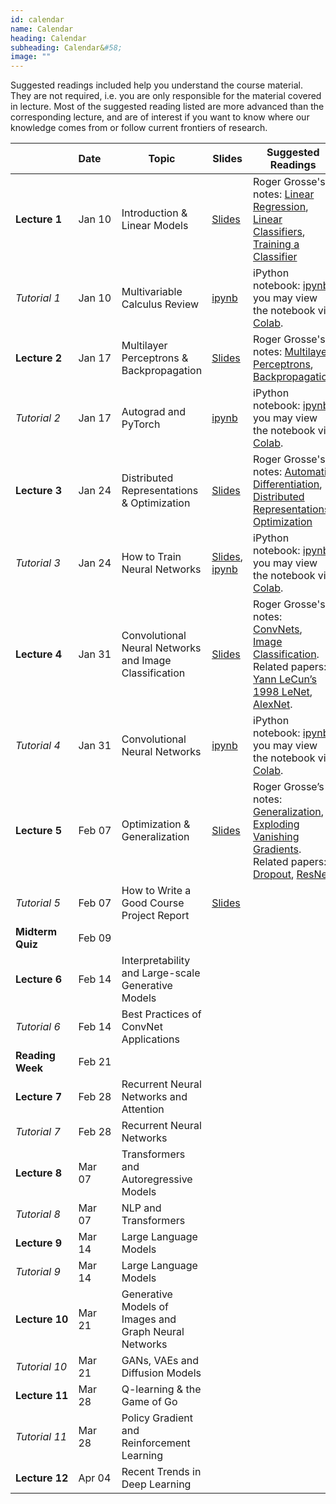 ```yaml
---
id: calendar
name: Calendar
heading: Calendar
subheading: Calendar&#58;
image: ""
---
```


Suggested readings included help you understand the course material. They are not required, i.e. you are only responsible for the material covered in lecture. Most of the suggested reading listed are more advanced than the corresponding lecture, and are of interest if you want to know where our knowledge comes from or follow current frontiers of research.

|       | Date&nbsp;&nbsp;&nbsp;&nbsp;    | Topic | Slides  | Suggested Readings 
|-------|----|--------|---------|------------------------------------------
| **Lecture&nbsp;1**| Jan 10 | Introduction & Linear Models | [Slides](assets/slides/lec01.pdf)  | Roger Grosse's notes: [Linear Regression](assets/readings/L01a.pdf), [Linear Classifiers](assets/readings/L01b.pdf), [Training a Classifier](assets/readings/L01c.pdf)
| *Tutorial&nbsp;1* | Jan 10  | Multivariable Calculus Review  | [ipynb](https://colab.research.google.com/github/uoft-csc413/2023/blob/master/assets/tutorials/tut01_calc_intro.ipynb)  | iPython notebook: [ipynb](assets/tutorials/tut01_calc_intro.ipynb), you may view the notebook via [Colab](https://colab.research.google.com/github/uoft-csc413/2023/blob/master/assets/tutorials/tut01_calc_intro.ipynb).
| **Lecture&nbsp;2**| Jan 17  | Multilayer Perceptrons & Backpropagation | [Slides](assets/slides/Lec2.pdf)    | Roger Grosse's notes: [Multilayer Perceptrons](assets/readings/L02a.pdf), [Backpropagation](assets/readings/L02b.pdf)
| *Tutorial&nbsp;2* | Jan 17  | Autograd and PyTorch |  [ipynb](https://colab.research.google.com/github/uoft-csc413/2023/blob/master/assets/tutorials/tut02_autograd.ipynb)  | iPython notebook: [ipynb](assets/tutorials/tut02_autograd.ipynb), you may view the notebook via [Colab](https://colab.research.google.com/github/uoft-csc413/2023/blob/master/assets/tutorials/tut02_autograd.ipynb). 
| **Lecture&nbsp;3**| Jan 24  | Distributed Representations & Optimization | [Slides](assets/slides/lec03.pdf)  | Roger Grosse's notes: [Automatic Differentiation](assets/readings/L03a.pdf), [Distributed Representations](assets/readings/L03b.pdf), [Optimization](assets/readings/L03c.pdf)
| *Tutorial&nbsp;3* | Jan 24  | How to Train Neural Networks  | [Slides](assets/tutorials/tut03_slides.pdf), [ipynb](https://colab.research.google.com/github/uoft-csc413/2023/blob/master/assets/tutorials/tut03_notebook.ipynb) | iPython notebook: [ipynb](assets/tutorials/tut03_notebook.ipynb), you may view the notebook via [Colab](https://colab.research.google.com/github/uoft-csc413/2023/blob/master/assets/tutorials/tut03_notebook.ipynb). 
| **Lecture&nbsp;4** | Jan 31  | Convolutional Neural Networks and Image Classification  | [Slides](assets/slides/Lec04.pdf)  |  Roger Grosse's notes: [ConvNets](assets/readings/L04a.pdf), [Image Classification](assets/readings/L04b.pdf). Related papers: [Yann LeCun’s 1998 LeNet](assets/readings/lecun-98.pdf), [AlexNet](assets/readings/AlexNet.pdf).
| *Tutorial&nbsp;4* | Jan 31  | Convolutional Neural Networks  | [ipynb](https://colab.research.google.com/github/uoft-csc413/2023/blob/master/assets/tutorials/tut04_cnn.ipynb) | iPython notebook: [ipynb](assets/tutorials/tut04_cnn.ipynb), you may view the notebook via [Colab](https://colab.research.google.com/github/uoft-csc413/2023/blob/master/assets/tutorials/tut04_cnn.ipynb). 
| **Lecture&nbsp;5** | Feb 07  | Optimization & Generalization |  [Slides](assets/slides/Lec05.pdf)  |  Roger Grosse’s notes: [Generalization](https://csc413-uoft.github.io/2021/assets/readings/L06a.pdf), [Exploding Vanishing Gradients](https://csc413-uoft.github.io/2021/assets/readings/L06b.pdf). Related papers: [Dropout](https://jmlr.org/papers/v15/srivastava14a.html), [ResNet](https://arxiv.org/abs/1512.03385)
| *Tutorial&nbsp;5* | Feb 07  | How to Write a Good Course Project Report  |  [Slides](assets/tutorials/tut05_slides.pdf) | 
| **Midterm Quiz** | Feb 09  |   |  | 
| **Lecture&nbsp;6** | Feb 14  | Interpretability and Large-scale Generative Models   |   |  
| *Tutorial&nbsp;6* | Feb 14  | Best Practices of ConvNet Applications  |  | 
| **Reading Week** | Feb 21  |   |  | 
| **Lecture&nbsp;7** | Feb 28  | Recurrent Neural Networks and Attention |   |  
| *Tutorial&nbsp;7* | Feb 28  | Recurrent Neural Networks  | |  | 
| **Lecture&nbsp;8** | Mar 07  | Transformers and Autoregressive Models|    |  
| *Tutorial&nbsp;8* | Mar 07  | NLP and Transformers  |  | 
| **Lecture&nbsp;9** | Mar 14  | Large Language Models  |  |  
| *Tutorial&nbsp;9* | Mar 14  | Large Language Models  |  | 
| **Lecture&nbsp;10** | Mar 21  | Generative Models of Images and Graph Neural Networks|  |  
| *Tutorial&nbsp;10* | Mar 21  | GANs, VAEs and Diffusion Models  |  | 
| **Lecture&nbsp;11** | Mar 28  | Q-learning & the Game of Go |  | 
| *Tutorial&nbsp;11* | Mar 28  | Policy Gradient and Reinforcement Learning  |  | 
| **Lecture&nbsp;12** | Apr 04  | Recent Trends in Deep Learning | |  
